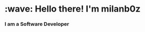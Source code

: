 

<h1 align="left" id="milanb0z-title">:wave: Hello there! I'm milanb0z</h1>
<h3 align="left">I am a Software Developer</h3>




